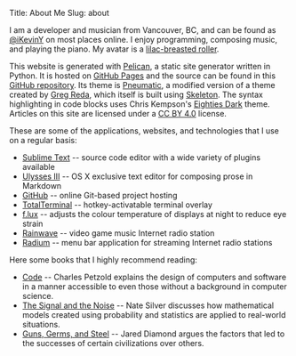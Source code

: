 Title: About Me
Slug: about

I am a developer and musician from Vancouver, BC, and can be found as [@iKevinY](https://twitter.com/iKevinY) on most places online. I enjoy programming, composing music, and playing the piano. My avatar is a [lilac-breasted roller](https://en.wikipedia.org/wiki/Lilac-breasted_roller).

This website is generated with [Pelican](http://getpelican.com), a static site generator written in Python. It is hosted on [GitHub Pages](http://pages.github.com) and the source can be found in this [GitHub repository](https://github.com/iKevinY/iKevinY.github.io). Its theme is [Pneumatic](https://github.com/iKevinY/pneumatic), a modified version of a theme created by [Greg Reda](http://www.gregreda.com), which itself is built using [Skeleton](http://www.getskeleton.com). The syntax highlighting in code blocks uses Chris Kempson's [Eighties Dark](http://chriskempson.github.io/base16/#eighties) theme. Articles on this site are licensed under a [CC BY 4.0](http://creativecommons.org/licenses/by/4.0/) license.

These are some of the applications, websites, and technologies that I use on a regular basis:

- [Sublime Text](http://www.sublimetext.com) -- source code editor with a wide variety of plugins available
- [Ulysses III](http://www.ulyssesapp.com) -- OS X exclusive text editor for composing prose in Markdown
- [GitHub](https://github.com) -- online Git-based project hosting
- [TotalTerminal](http://totalterminal.binaryage.com) -- hotkey-activatable terminal overlay
- [f.lux](https://justgetflux.com) -- adjusts the colour temperature of displays at night to reduce eye strain
- [Rainwave](http://rainwave.cc) -- video game music Internet radio station
- [Radium](http://catpigstudios.com) -- menu bar application for streaming Internet radio stations

Here some books that I highly recommend reading:

- [Code](http://www.amazon.com/dp/0735611319) -- Charles Petzold explains the design of computers and software in a manner accessible to even those without a background in computer science.
- [The Signal and the Noise](http://www.amazon.com/dp/159420411X) -- Nate Silver discusses how mathematical models created using probability and statistics are applied to real-world situations.
- [Guns, Germs, and Steel](http://www.amazon.com/dp/0393317552) -- Jared Diamond argues the factors that led to the successes of certain civilizations over others.
